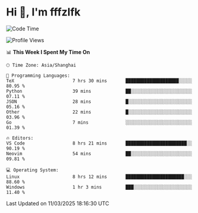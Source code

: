 # Hi 👋, I'm fffzlfk

<!--START_SECTION:waka-->
![Code Time](http://img.shields.io/badge/Code%20Time-1%2C281%20hrs%2054%20mins-blue)

![Profile Views](http://img.shields.io/badge/Profile%20Views-0-blue)

📊 **This Week I Spent My Time On** 

```text
🕑︎ Time Zone: Asia/Shanghai

💬 Programming Languages: 
TeX                      7 hrs 30 mins       ████████████████████░░░░░   80.95 % 
Python                   39 mins             ██░░░░░░░░░░░░░░░░░░░░░░░   07.11 % 
JSON                     28 mins             █░░░░░░░░░░░░░░░░░░░░░░░░   05.16 % 
Other                    22 mins             █░░░░░░░░░░░░░░░░░░░░░░░░   03.96 % 
Go                       7 mins              ░░░░░░░░░░░░░░░░░░░░░░░░░   01.39 % 

🔥 Editors: 
VS Code                  8 hrs 21 mins       ███████████████████████░░   90.19 % 
Neovim                   54 mins             ██░░░░░░░░░░░░░░░░░░░░░░░   09.81 % 

💻 Operating System: 
Linux                    8 hrs 12 mins       ██████████████████████░░░   88.60 % 
Windows                  1 hr 3 mins         ███░░░░░░░░░░░░░░░░░░░░░░   11.40 % 
```


 Last Updated on 11/03/2025 18:16:30 UTC
<!--END_SECTION:waka-->
